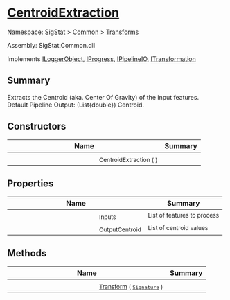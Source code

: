 # [CentroidExtraction](./CentroidExtraction.md)

Namespace: [SigStat]() > [Common](./../README.md) > [Transforms](./README.md)

Assembly: SigStat.Common.dll

Implements [ILoggerObject](./../ILoggerObject.md), [IProgress](./../Helpers/IProgress.md), [IPipelineIO](./../Pipeline/IPipelineIO.md), [ITransformation](./../ITransformation.md)

## Summary
Extracts the Centroid (aka. Center Of Gravity) of the input features.  <br> Default Pipeline Output: (List{double}) Centroid.

## Constructors

| Name | Summary | 
| --- | --- | 
| <img width=200/> <sub>CentroidExtraction (  )</sub>| <sub></sub>| <br>


## Properties

| Name | Summary | 
| --- | --- | 
| <img width=200/> <sub>Inputs</sub>| <sub>List of features to process</sub>| <br>
| <img width=200/> <sub>OutputCentroid</sub>| <sub>List of centroid values</sub>| <br>


## Methods

| Name | Summary | 
| --- | --- | 
| <img width=200/> <sub>[Transform](./Methods/CentroidExtraction-100663554.md) ( [`Signature`](./../Signature.md) )</sub>| <sub></sub>| <br>


